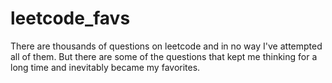 # leetcode_favs
There are thousands of questions on leetcode and in no way I've attempted all of them. But there are some of the questions that kept me thinking for a long time and inevitably became my favorites. 
